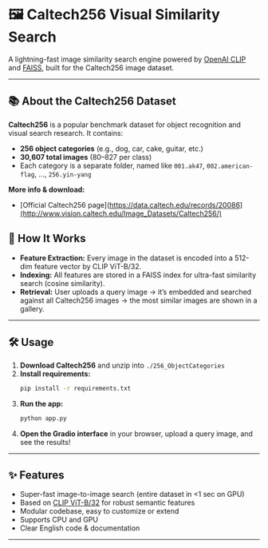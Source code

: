 # 🖼️ Caltech256 Visual Similarity Search

A lightning-fast image similarity search engine powered by [OpenAI CLIP](https://github.com/openai/CLIP) and [FAISS](https://github.com/facebookresearch/faiss), built for the Caltech256 image dataset.

---

## 📚 About the Caltech256 Dataset

**Caltech256** is a popular benchmark dataset for object recognition and visual search research. It contains:
- **256 object categories** (e.g., dog, car, cake, guitar, etc.)
- **30,607 total images** (80–827 per class)
- Each category is a separate folder, named like `001.ak47`, `002.american-flag`, ..., `256.yin-yang`

**More info & download:**  
- [Official Caltech256 page](https://data.caltech.edu/records/20086](http://www.vision.caltech.edu/Image_Datasets/Caltech256/)

## 🚀 How It Works

- **Feature Extraction:** Every image in the dataset is encoded into a 512-dim feature vector by CLIP ViT-B/32.
- **Indexing:** All features are stored in a FAISS index for ultra-fast similarity search (cosine similarity).
- **Retrieval:** User uploads a query image → it’s embedded and searched against all Caltech256 images → the most similar images are shown in a gallery.

---

## 🛠️ Usage

1. **Download Caltech256** and unzip into `./256_ObjectCategories`
2. **Install requirements:**
    ```bash
    pip install -r requirements.txt
    ```
3. **Run the app:**
    ```bash
    python app.py
    ```
4. **Open the Gradio interface** in your browser, upload a query image, and see the results!

---

## ✨ Features

- Super-fast image-to-image search (entire dataset in <1 sec on GPU)
- Based on [CLIP ViT-B/32](https://github.com/openai/CLIP) for robust semantic features
- Modular codebase, easy to customize or extend
- Supports CPU and GPU
- Clear English code & documentation

---
